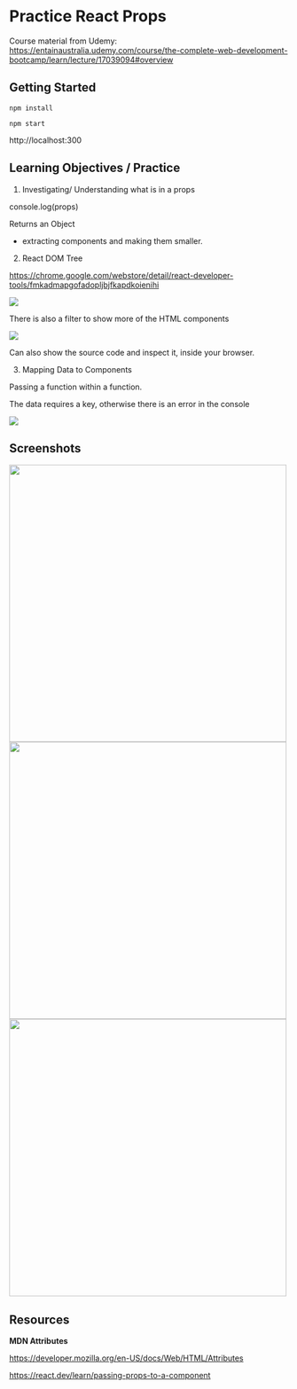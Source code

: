 # Practice React Props

Course material from Udemy: https://entainaustralia.udemy.com/course/the-complete-web-development-bootcamp/learn/lecture/17039094#overview

## Getting Started

`npm install`

`npm start`

http://localhost:300

## Learning Objectives / Practice

1. Investigating/ Understanding what is in a props

console.log(props)

Returns an Object

- extracting components and making them smaller.

2. React DOM Tree

https://chrome.google.com/webstore/detail/react-developer-tools/fmkadmapgofadopljbjfkapdkoienihi

<img src="./images/reactDevTools.png" />

There is also a filter to show more of the HTML components

<img src="./images/devToolFilter.png" />

Can also show the source code and inspect it, inside your browser.

3. Mapping Data to Components

Passing a function within a function. 

The data requires a key, otherwise there is an error in the console

<img src="images/key.png">

## Screenshots

<img src="images/progress1.png" width=500 />

<img src="images/progress2.png" width=500 />

<img src="images/progress3.png" width=500 />

## Resources

**MDN Attributes**

https://developer.mozilla.org/en-US/docs/Web/HTML/Attributes

https://react.dev/learn/passing-props-to-a-component
